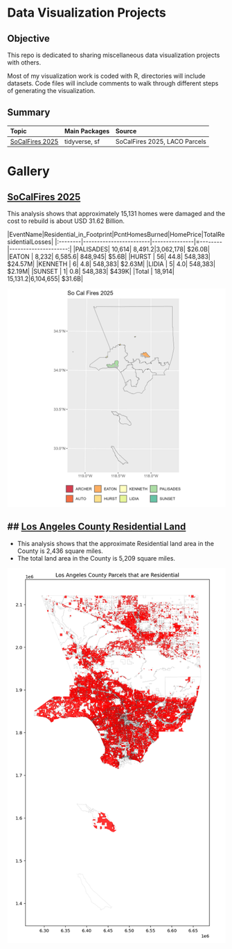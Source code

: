 # Data Visualization Projects

## Objective
This repo is dedicated to sharing miscellaneous data visualization projects with others.

Most of my visualization work is coded with R, directories will include datasets. Code files will include comments to walk through different steps of generating the visualization.

## Summary

| **Topic**                                        | **Main Packages**                     | **Source**                    |
|:-------------------------------------------------|:--------------------------------------|:------------------------------|
| [SoCalFires 2025](./So_Cal_Fires_2025)           | tidyverse, sf                         | SoCalFires 2025, LACO Parcels |


# Gallery

## [SoCalFires 2025](./So_Cal_Fires_2025)

This analysis shows that approximately 15,131 homes were damaged and the cost to rebuild is about USD 31.62 Billion.

|EventName|Residential_in_Footprint|PcntHomesBurned|HomePrice|TotalResidentialLosses|
|:--------|------------------------|---------------|=--------|---------------------:|
|PALISADES|                  10,614|        8,491.2|3,062,178|                $26.0B|
|EATON    |                   8,232|        6,585.6|  848,945|                 $5.6B|
|HURST    |                      56|           44.8|  548,383|               $24.57M|
|KENNETH  |                       6|            4.8|  548,383|                $2.63M|
|LIDIA    |                       5|            4.0|  548,383|                $2.19M|
|SUNSET   |                       1|            0.8|  548,383|                 $439K|
|Total    |                  18,914|       15,131.2|6,104,655|                $31.6B|

![Map of SoCal Fires](./So_Cal_Fires_2025/plots/So_Cal_Fires_2025_LACO_SUP_DIST.png)


## ## [Los Angeles County Residential Land](./LACO_Residential_Land)

- This analysis shows that the approximate Residential land area in the County is 2,436 square miles.
- The total land area in the County is 5,209 square miles.

![Map of Residential Use Areas](./LACO_Residential_Land/output/LACO_Parcels_Disolved.png)





